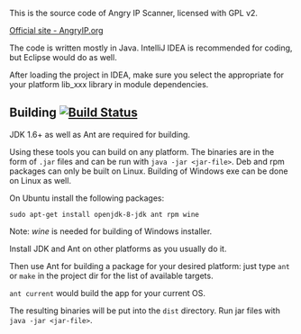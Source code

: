 This is the source code of Angry IP Scanner, licensed with GPL v2.

[Official site - AngryIP.org](http://angryip.org/)

The code is written mostly in Java.
IntelliJ IDEA is recommended for coding, but Eclipse would do as well.

After loading the project in IDEA, make sure you select the appropriate for your platform lib_xxx library in module dependencies.

## Building [![Build Status](https://travis-ci.org/angryziber/ipscan.svg?branch=master)](https://travis-ci.org/angryziber/ipscan)

JDK 1.6+ as well as Ant are required for building.

Using these tools you can build on any platform. The binaries are in the form of
`.jar` files and can be run with `java -jar <jar-file>`. Deb and rpm packages can
only be built on Linux. Building of Windows exe can be done on Linux as well.

On Ubuntu install the following packages:
```
sudo apt-get install openjdk-8-jdk ant rpm wine
```
Note: *wine* is needed for building of Windows installer.

Install JDK and Ant on other platforms as you usually do it.

Then use Ant for building a package for your desired platform:
just type `ant` or `make` in the project dir for the list of available targets.

`ant current` would build the app for your current OS.

The resulting binaries will be put into the `dist` directory.
Run jar files with `java -jar <jar-file>`.
